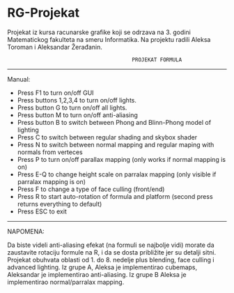# RG-Projekat
Projekat iz kursa racunarske grafike koji se odrzava na 3. godini Matematickog fakulteta na smeru Informatika.
Na projektu radili Aleksa Toroman i Aleksandar Žerađanin.

                                            PROJEKAT FORMULA
------------------------------------------------------------------------------------------------------------------------

Manual:

- Press F1 to turn on/off GUI
- Press buttons 1,2,3,4 to turn on/off lights.
- Press button G to turn on/off all lights.
- Press button M to turn on/off anti-aliasing
- Press button B to switch between Phong and Blinn-Phong model of lighting
- Press C to switch between regular shading and skybox shader
- Press N to switch between normal mapping and regular maping with normals from verteces
- Press P to turn on/off parallax mapping (only works if normal mapping is on)
- Press E-Q to change height scale on parralax mapping (only visible if parralax mapping is on)
- Press F to change a type of face culling (front/end)
- Press R to start auto-rotation of formula and platform (second press returns everything to default)
- Press ESC to exit

------------------------------------------------------------------------------------------------------------------------
NAPOMENA:

Da biste videli anti-aliasing efekat (na formuli se najbolje vidi) morate da zaustavite rotaciju formule na R, i da se dosta približite jer su detalji sitni.
Projekat obuhvata oblasti od 1. do 8. nedelje plus blending, face culling i advanced lighting.
Iz grupe A, Aleksa je implementirao cubemaps, Aleksandar je implementirao anti-aliasing. Iz grupe B Aleksa je implementirao normal/parralax mapping.
